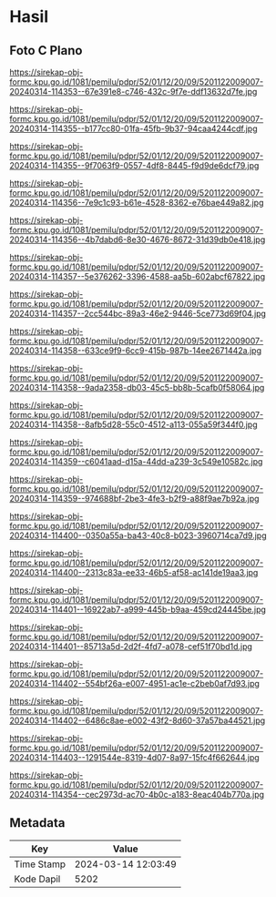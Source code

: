 # Hasil

## Foto C Plano

https://sirekap-obj-formc.kpu.go.id/1081/pemilu/pdpr/52/01/12/20/09/5201122009007-20240314-114353--67e391e8-c746-432c-9f7e-ddf13632d7fe.jpg

https://sirekap-obj-formc.kpu.go.id/1081/pemilu/pdpr/52/01/12/20/09/5201122009007-20240314-114355--b177cc80-01fa-45fb-9b37-94caa4244cdf.jpg

https://sirekap-obj-formc.kpu.go.id/1081/pemilu/pdpr/52/01/12/20/09/5201122009007-20240314-114355--9f7063f9-0557-4df8-8445-f9d9de6dcf79.jpg

https://sirekap-obj-formc.kpu.go.id/1081/pemilu/pdpr/52/01/12/20/09/5201122009007-20240314-114356--7e9c1c93-b61e-4528-8362-e76bae449a82.jpg

https://sirekap-obj-formc.kpu.go.id/1081/pemilu/pdpr/52/01/12/20/09/5201122009007-20240314-114356--4b7dabd6-8e30-4676-8672-31d39db0e418.jpg

https://sirekap-obj-formc.kpu.go.id/1081/pemilu/pdpr/52/01/12/20/09/5201122009007-20240314-114357--5e376262-3396-4588-aa5b-602abcf67822.jpg

https://sirekap-obj-formc.kpu.go.id/1081/pemilu/pdpr/52/01/12/20/09/5201122009007-20240314-114357--2cc544bc-89a3-46e2-9446-5ce773d69f04.jpg

https://sirekap-obj-formc.kpu.go.id/1081/pemilu/pdpr/52/01/12/20/09/5201122009007-20240314-114358--633ce9f9-6cc9-415b-987b-14ee2671442a.jpg

https://sirekap-obj-formc.kpu.go.id/1081/pemilu/pdpr/52/01/12/20/09/5201122009007-20240314-114358--9ada2358-db03-45c5-bb8b-5cafb0f58064.jpg

https://sirekap-obj-formc.kpu.go.id/1081/pemilu/pdpr/52/01/12/20/09/5201122009007-20240314-114358--8afb5d28-55c0-4512-a113-055a59f344f0.jpg

https://sirekap-obj-formc.kpu.go.id/1081/pemilu/pdpr/52/01/12/20/09/5201122009007-20240314-114359--c6041aad-d15a-44dd-a239-3c549e10582c.jpg

https://sirekap-obj-formc.kpu.go.id/1081/pemilu/pdpr/52/01/12/20/09/5201122009007-20240314-114359--974688bf-2be3-4fe3-b2f9-a88f9ae7b92a.jpg

https://sirekap-obj-formc.kpu.go.id/1081/pemilu/pdpr/52/01/12/20/09/5201122009007-20240314-114400--0350a55a-ba43-40c8-b023-3960714ca7d9.jpg

https://sirekap-obj-formc.kpu.go.id/1081/pemilu/pdpr/52/01/12/20/09/5201122009007-20240314-114400--2313c83a-ee33-46b5-af58-ac141de19aa3.jpg

https://sirekap-obj-formc.kpu.go.id/1081/pemilu/pdpr/52/01/12/20/09/5201122009007-20240314-114401--16922ab7-a999-445b-b9aa-459cd24445be.jpg

https://sirekap-obj-formc.kpu.go.id/1081/pemilu/pdpr/52/01/12/20/09/5201122009007-20240314-114401--85713a5d-2d2f-4fd7-a078-cef51f70bd1d.jpg

https://sirekap-obj-formc.kpu.go.id/1081/pemilu/pdpr/52/01/12/20/09/5201122009007-20240314-114402--554bf26a-e007-4951-ac1e-c2beb0af7d93.jpg

https://sirekap-obj-formc.kpu.go.id/1081/pemilu/pdpr/52/01/12/20/09/5201122009007-20240314-114402--6486c8ae-e002-43f2-8d60-37a57ba44521.jpg

https://sirekap-obj-formc.kpu.go.id/1081/pemilu/pdpr/52/01/12/20/09/5201122009007-20240314-114403--1291544e-8319-4d07-8a97-15fc4f662644.jpg

https://sirekap-obj-formc.kpu.go.id/1081/pemilu/pdpr/52/01/12/20/09/5201122009007-20240314-114354--cec2973d-ac70-4b0c-a183-8eac404b770a.jpg


## Metadata

| Key        | Value               |
| ---------- | ------------------- |
| Time Stamp | 2024-03-14 12:03:49 |
| Kode Dapil | 5202                |



